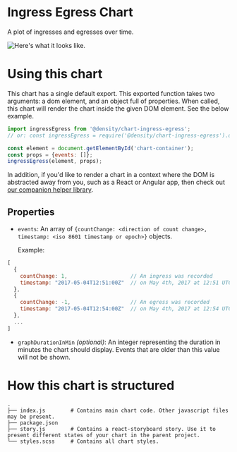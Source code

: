 # Ingress Egress Chart
A plot of ingresses and egresses over time.

![Here's what it looks like.](http://i.imgur.com/BnPGCKP.png)

# Using this chart
This chart has a single default export. This exported function takes two arguments: a dom element,
and an object full of properties. When called, this chart will render the chart inside the given DOM
element. See the below example.

```javascript
import ingressEgress from '@density/chart-ingress-egress';
// or: const ingressEgress = require('@density/chart-ingress-egress').default;

const element = document.getElementById('chart-container');
const props = {events: []};
ingressEgress(element, props);
```

In addition, if you'd like to render a chart in a context where the DOM is abstracted away from you,
such as a React or Angular app, then check out [our companion helper library](https://github.com/DensityCo/charts#hold-on-then-how-do-i-render-my-chart-in-my-react-app).

## Properties
- `events`: An array of `{countChange: <direction of count change>, timestamp: <iso 8601 timestamp or epoch>}` objects.

  Example:
```javascript
[
  {
    countChange: 1,                    // An ingress was recorded
    timestamp: "2017-05-04T12:51:00Z"  // on May 4th, 2017 at 12:51 UTC.
  },
  {
    countChange: -1,                   // An egress was recorded
    timestamp: "2017-05-04T12:54:00Z"  // on May 4th, 2017 at 12:54 UTC.
  },
  ...
]
```

- `graphDurationInMin` *(optional)*: An integer representing the duration in minutes the chart
  should display. Events that are older than this value will not be shown.

# How this chart is structured
```
.
├── index.js        # Contains main chart code. Other javascript files may be present.
├── package.json
├── story.js        # Contains a react-storyboard story. Use it to present different states of your chart in the parent project.
└── styles.scss     # Contains all chart styles.
```

